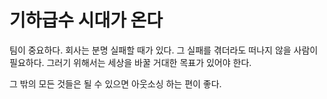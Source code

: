 # 기하급수 시대가 온다

팀이 중요하다.
회사는 분명 실패할 때가 있다.
그 실패를 겪더라도 떠나지 않을 사람이 필요하다.
그러기 위해서는 세상을 바꿀 거대한 목표가 있어야 한다.

그 밖의 모든 것들은 될 수 있으면 아웃소싱 하는 편이 좋다.
